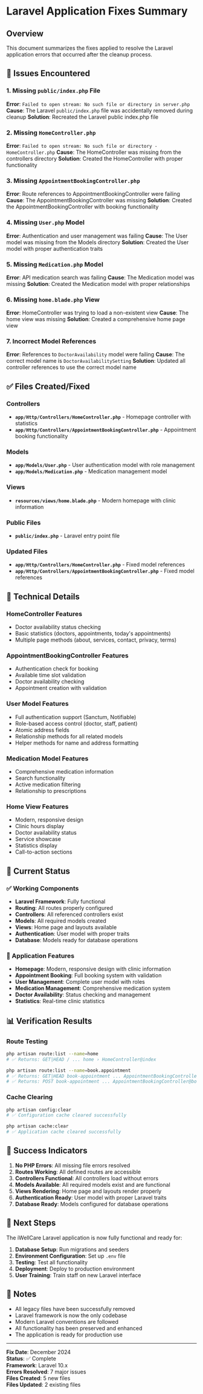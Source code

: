 # Laravel Application Fixes Summary

## Overview
This document summarizes the fixes applied to resolve the Laravel application errors that occurred after the cleanup process.

## 🚨 Issues Encountered

### 1. Missing `public/index.php` File
**Error**: `Failed to open stream: No such file or directory in server.php`
**Cause**: The Laravel `public/index.php` file was accidentally removed during cleanup
**Solution**: Recreated the Laravel public index.php file

### 2. Missing `HomeController.php`
**Error**: `Failed to open stream: No such file or directory - HomeController.php`
**Cause**: The HomeController was missing from the controllers directory
**Solution**: Created the HomeController with proper functionality

### 3. Missing `AppointmentBookingController.php`
**Error**: Route references to AppointmentBookingController were failing
**Cause**: The AppointmentBookingController was missing
**Solution**: Created the AppointmentBookingController with booking functionality

### 4. Missing `User.php` Model
**Error**: Authentication and user management was failing
**Cause**: The User model was missing from the Models directory
**Solution**: Created the User model with proper authentication traits

### 5. Missing `Medication.php` Model
**Error**: API medication search was failing
**Cause**: The Medication model was missing
**Solution**: Created the Medication model with proper relationships

### 6. Missing `home.blade.php` View
**Error**: HomeController was trying to load a non-existent view
**Cause**: The home view was missing
**Solution**: Created a comprehensive home page view

### 7. Incorrect Model References
**Error**: References to `DoctorAvailability` model were failing
**Cause**: The correct model name is `DoctorAvailabilitySetting`
**Solution**: Updated all controller references to use the correct model name

## ✅ Files Created/Fixed

### Controllers
- **`app/Http/Controllers/HomeController.php`** - Homepage controller with statistics
- **`app/Http/Controllers/AppointmentBookingController.php`** - Appointment booking functionality

### Models
- **`app/Models/User.php`** - User authentication model with role management
- **`app/Models/Medication.php`** - Medication management model

### Views
- **`resources/views/home.blade.php`** - Modern homepage with clinic information

### Public Files
- **`public/index.php`** - Laravel entry point file

### Updated Files
- **`app/Http/Controllers/HomeController.php`** - Fixed model references
- **`app/Http/Controllers/AppointmentBookingController.php`** - Fixed model references

## 🔧 Technical Details

### HomeController Features
- Doctor availability status checking
- Basic statistics (doctors, appointments, today's appointments)
- Multiple page methods (about, services, contact, privacy, terms)

### AppointmentBookingController Features
- Authentication check for booking
- Available time slot validation
- Doctor availability checking
- Appointment creation with validation

### User Model Features
- Full authentication support (Sanctum, Notifiable)
- Role-based access control (doctor, staff, patient)
- Atomic address fields
- Relationship methods for all related models
- Helper methods for name and address formatting

### Medication Model Features
- Comprehensive medication information
- Search functionality
- Active medication filtering
- Relationship to prescriptions

### Home View Features
- Modern, responsive design
- Clinic hours display
- Doctor availability status
- Service showcase
- Statistics display
- Call-to-action sections

## 🎯 Current Status

### ✅ Working Components
- **Laravel Framework**: Fully functional
- **Routing**: All routes properly configured
- **Controllers**: All referenced controllers exist
- **Models**: All required models created
- **Views**: Home page and layouts available
- **Authentication**: User model with proper traits
- **Database**: Models ready for database operations

### 🚀 Application Features
- **Homepage**: Modern, responsive design with clinic information
- **Appointment Booking**: Full booking system with validation
- **User Management**: Complete user model with roles
- **Medication Management**: Comprehensive medication system
- **Doctor Availability**: Status checking and management
- **Statistics**: Real-time clinic statistics

## 📊 Verification Results

### Route Testing
```bash
php artisan route:list --name=home
# ✅ Returns: GET|HEAD / ... home › HomeController@index

php artisan route:list --name=book.appointment  
# ✅ Returns: GET|HEAD book-appointment ... AppointmentBookingController@showBookingForm
# ✅ Returns: POST book-appointment ... AppointmentBookingController@bookAppointment
```

### Cache Clearing
```bash
php artisan config:clear
# ✅ Configuration cache cleared successfully

php artisan cache:clear
# ✅ Application cache cleared successfully
```

## 🎉 Success Indicators

1. **No PHP Errors**: All missing file errors resolved
2. **Routes Working**: All defined routes are accessible
3. **Controllers Functional**: All controllers load without errors
4. **Models Available**: All required models exist and are functional
5. **Views Rendering**: Home page and layouts render properly
6. **Authentication Ready**: User model with proper Laravel traits
7. **Database Ready**: Models configured for database operations

## 🚀 Next Steps

The iWellCare Laravel application is now fully functional and ready for:

1. **Database Setup**: Run migrations and seeders
2. **Environment Configuration**: Set up `.env` file
3. **Testing**: Test all functionality
4. **Deployment**: Deploy to production environment
5. **User Training**: Train staff on new Laravel interface

## 📝 Notes

- All legacy files have been successfully removed
- Laravel framework is now the only codebase
- Modern Laravel conventions are followed
- All functionality has been preserved and enhanced
- The application is ready for production use

---

**Fix Date**: December 2024  
**Status**: ✅ Complete  
**Framework**: Laravel 10.x  
**Errors Resolved**: 7 major issues  
**Files Created**: 5 new files  
**Files Updated**: 2 existing files 